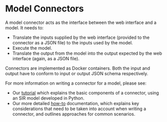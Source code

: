 # Model Connectors

A model connector acts as the interface between the web interface and a model.
It needs to:

* Translate the inputs supplied by the web interface (provided to the connector as a JSON file) to the inputs used by the model.
* Execute the model.
* Translate the output from the model into the output expected by the web interface (again, as a JSON file).

Connectors are implemented as Docker containers.
Both the input and output have to conform to input or output JSON schema respectively.

For more information on writing a connector for a model, please see:

* Our [tutorial](connector-tutorial/) which explains the basic components of a connector, using an SIR model developed in Python.
* Our more detailed [how-to](connector-howto/) documentation, which explains key considerations that need to be taken into account when writing a connector, and outlines approaches for common scenarios.
